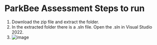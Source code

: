 # ParkBee Assessment Steps to run

1. Download the zip file and extract the folder.
2. In the extracted folder there is a .sln file. Open the .sln in Visual Studio 2022.
3. ![image](https://github.com/RajaChakraborty/ParkBeeAssessmentProject/assets/72940474/1499ca50-d6f6-484e-ae72-3d4f7ee71f92)
